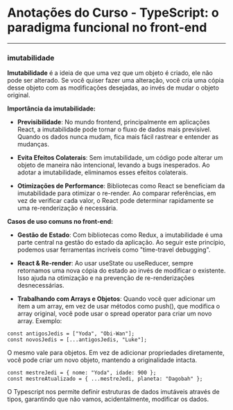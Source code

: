 # Anotações do Curso - TypeScript: o paradigma funcional no front-end
---

### imutabilidade
**Imutabilidade** é a ideia de que uma vez que um objeto é criado, ele não pode ser alterado. Se você quiser fazer uma alteração, você cria uma cópia desse objeto com as modificações desejadas, ao invés de mudar o objeto original.

**Importância da imutabilidade:**

- **Previsibilidade**: No mundo frontend, principalmente em aplicações React, a imutabilidade pode tornar o fluxo de dados mais previsível. Quando os dados nunca mudam, fica mais fácil rastrear e entender as mudanças.

- **Evita Efeitos Colaterais**: Sem imutabilidade, um código pode alterar um objeto de maneira não intencional, levando a bugs inesperados. Ao adotar a imutabilidade, eliminamos esses efeitos colaterais.

- **Otimizações de Performance**: Bibliotecas como React se beneficiam da imutabilidade para otimizar o re-render. Ao comparar referências, em vez de verificar cada valor, o React pode determinar rapidamente se uma re-renderização é necessária.

**Casos de uso comuns no front-end:**
- **Gestão de Estado**: Com bibliotecas como Redux, a imutabilidade é uma parte central na gestão do estado da aplicação. Ao seguir este princípio, podemos usar ferramentas incríveis como "time-travel debugging".

- **React & Re-render**: Ao usar useState ou useReducer, sempre retornamos uma nova cópia do estado ao invés de modificar o existente. Isso ajuda na otimização e na prevenção de re-renderizações desnecessárias.

- **Trabalhando com Arrays e Objetos**: Quando você quer adicionar um item a um array, em vez de usar métodos como push(), que modifica o array original, você pode usar o spread operator para criar um novo array.
Exemplo:
```
const antigosJedis = ["Yoda", "Obi-Wan"];
const novosJedis = [...antigosJedis, "Luke"];
```

O mesmo vale para objetos. Em vez de adicionar propriedades diretamente, você pode criar um novo objeto, mantendo a originalidade intacta.
```
const mestreJedi = { nome: "Yoda", idade: 900 };
const mestreAtualizado = { ...mestreJedi, planeta: "Dagobah" };
```

O Typescript nos permite definir estruturas de dados imutáveis através de tipos, garantindo que não vamos, acidentalmente, modificar os dados.